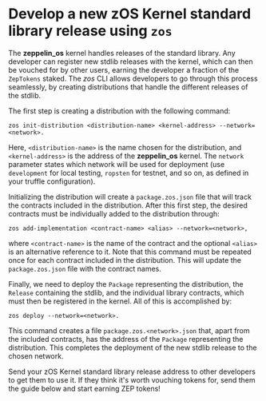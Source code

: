 # Develop a new zOS Kernel standard library release using `zos`

The **zeppelin_os** kernel handles releases of the standard library. Any developer can register new stdlib releases with the kernel, which can then be vouched for by other users, earning the developer a fraction of the `ZepTokens` staked. The *zos* CLI allows developers to go through this process seamlessly, by creating distributions that handle the different releases of the stdlib. 

The first step is creating a distribution with the following command:
```
zos init-distribution <distribution-name> <kernel-address> --network=<network>.
```
Here, `<distribution-name>` is the name chosen for the distribution, and `<kernel-address>` is the address of the **zeppelin_os** kernel. The `network` parameter states which network will be used for deployment (use `development` for local testing, `ropsten` for testnet, and so on, as defined in your truffle configuration). 

Initializing the distribution will create a `package.zos.json` file that will track the contracts included in the distribution. After this first step, the desired contracts must be individually added to the distribution through:
```
zos add-implementation <contract-name> <alias> --network=<network>,
```
where `<contract-name>` is the name of the contract and the optional `<alias>` is an alternative reference to it. Note that this command must be repeated once for each contract included in the distribution. This will update the `package.zos.json` file with the contract names. 

Finally, we need to deploy the `Package` representing the distribution, the `Release` containing the stdlib, and the individual library contracts, which must then be registered in the kernel. All of this is accomplished by:
```
zos deploy --network=<network>.
```
This command creates a file `package.zos.<network>.json` that, apart from the included contracts, has the address of the `Package` representing the distribution. This completes the deployment of the new stdlib release to the chosen network.

Send your zOS Kernel standard library release address to other developers to get them to use it. If they think it's worth vouching tokens for, send them the guide below and start earning ZEP tokens!
